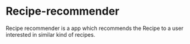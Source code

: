 # Recipe-recommender
Recipe recommender is a app which recommends the Recipe to a user interested in similar kind of recipes.
